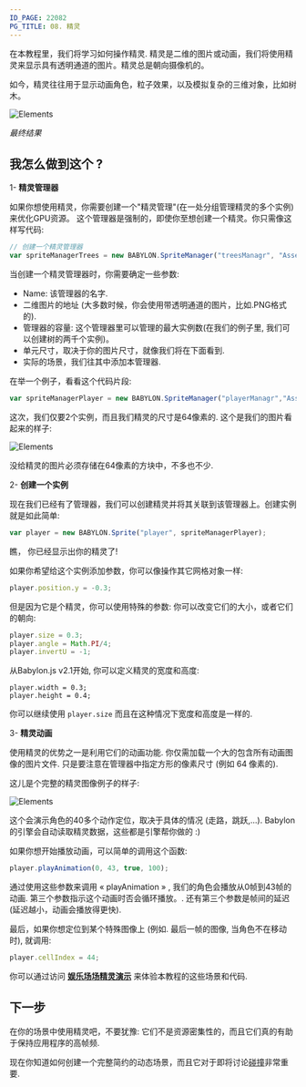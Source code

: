 ```yaml
---
ID_PAGE: 22082
PG_TITLE: 08. 精灵
---
```

在本教程里，我们将学习如何操作精灵. 精灵是二维的图片或动画，我们将使用精灵来显示具有透明通道的图片。精灵总是朝向摄像机的。

如今，精灵往往用于显示动画角色，粒子效果，以及模拟复杂的三维对象，比如树木。 

![Elements](http://www.babylonjs.com/tutorials/08%20-%20Sprites/08.png)

_最终结果_ 

## 我怎么做到这个 ?

1- **精灵管理器**

 如果你想使用精灵，你需要创建一个"精灵管理"(在一处分组管理精灵的多个实例)来优化GPU资源。
这个管理器是强制的，即使你至想创建一个精灵。你只需像这样写代码:

```javascript
// 创建一个精灵管理器
var spriteManagerTrees = new BABYLON.SpriteManager("treesManagr", "Assets/Palm-arecaceae.png", 2000, 800, scene);
```

当创建一个精灵管理器时，你需要确定一些参数:
* Name: 该管理器的名字.
* 二维图片的地址 (大多数时候，你会使用带透明通道的图片，比如.PNG格式的).
* 管理器的容量: 这个管理器里可以管理的最大实例数(在我们的例子里, 我们可以创建树的两千个实例)。
* 单元尺寸，取决于你的图片尺寸，就像我们将在下面看到.
* 实际的场景，我们往其中添加本管理器.

在举一个例子，看看这个代码片段:
```javascript
var spriteManagerPlayer = new BABYLON.SpriteManager("playerManagr","Assets/Player.png", 2, 64, scene);
```

这次，我们仅要2个实例，而且我们精灵的尺寸是64像素的. 这个是我们的图片看起来的样子:

![Elements](http://www.babylonjs.com/tutorials/08%20-%20Sprites/08-1.png)

没给精灵的图片必须存储在64像素的方块中，不多也不少.

2- **创建一个实例**

现在我们已经有了管理器，我们可以创建精灵并将其关联到该管理器上。创建实例就是如此简单:

```javascript
var player = new BABYLON.Sprite("player", spriteManagerPlayer);
```

瞧， 你已经显示出你的精灵了!

如果你希望给这个实例添加参数，你可以像操作其它网格对象一样:
```javascript
player.position.y = -0.3;
```

但是因为它是个精灵，你可以使用特殊的参数: 你可以改变它们的大小，或者它们的朝向:
```javascript
player.size = 0.3;
player.angle = Math.PI/4;
player.invertU = -1;
```

从Babylon.js v2.1开始, 你可以定义精灵的宽度和高度:
```
player.width = 0.3;
player.height = 0.4;
```

你可以继续使用 ```player.size``` 而且在这种情况下宽度和高度是一样的.

3- **精灵动画**

使用精灵的优势之一是利用它们的动画功能. 你仅需加载一个大的包含所有动画图像的图片文件. 只是要注意在管理器中指定方形的像素尺寸 (例如 64 像素的).

这儿是个完整的精灵图像例子的样子:

![Elements](http://www.babylonjs.com/tutorials/08%20-%20Sprites/08-2.png)

这个会演示角色的40多个动作定位，取决于具体的情况 (走路，跳跃,…). Babylon的引擎会自动读取精灵数据，这些都是引擎帮你做的 :)

如果你想开始播放动画，可以简单的调用这个函数:
```javascript
player.playAnimation(0, 43, true, 100);
```

通过使用这些参数来调用 « playAnimation » , 我们的角色会播放从0帧到43帧的动画. 第三个参数指示这个动画时否会循环播放。. 还有第三个参数是帧间的延迟 (延迟越小，动画会播放得更快).

最后，如果你想定位到某个特殊图像上 (例如. 最后一帧的图像, 当角色不在移动时), 就调用:
```javascript
player.cellIndex = 44;
```

你可以通过访问 [**娱乐场场精灵演示**](http://babylonjs-playground.azurewebsites.net/?8) 来体验本教程的这些场景和代码.

## 下一步
在你的场景中使用精灵吧，不要犹豫: 它们不是资源密集性的，而且它们真的有助于保持应用程序的高帧频.

现在你知道如何创建一个完整简约的动态场景，而且它对于即将讨论[碰撞](http://doc.babylonjs.com/tutorials/Intersect_Collisions_-_mesh)非常重要.
